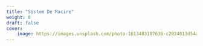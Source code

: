 ```yaml
---
title: "Sistem De Racire"
weight: 8
draft: false
cover:
    image: https://images.unsplash.com/photo-1613483187636-c2024013d54a?ixlib=rb-4.0.3&ixid=MnwxMjA3fDB8MHxwaG90by1wYWdlfHx8fGVufDB8fHx8&auto=format&fit=crop&align=top&w=500&h=500&q=80
---
```


